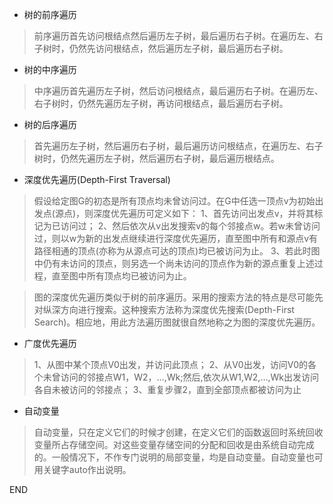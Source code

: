- 树的前序遍历

> 前序遍历首先访问根结点然后遍历左子树，最后遍历右子树。在遍历左、右子树时，仍然先访问根结点，然后遍历左子树，最后遍历右子树。

- 树的中序遍历

> 中序遍历首先遍历左子树，然后访问根结点，最后遍历右子树。在遍历左、右子树时，仍然先遍历左子树，再访问根结点，最后遍历右子树。

- 树的后序遍历

> 首先遍历左子树，然后遍历右子树，最后遍历访问根结点，在遍历左、右子树时，仍然先遍历左子树，然后遍历右子树，最后遍历根结点。


- 深度优先遍历(Depth-First Traversal)

> 假设给定图G的初态是所有顶点均未曾访问过。在G中任选一顶点v为初始出发点(源点)，则深度优先遍历可定义如下：
> 1、首先访问出发点v，并将其标记为已访问过；
> 2、然后依次从v出发搜索v的每个邻接点w。若w未曾访问过，则以w为新的出发点继续进行深度优先遍历，直至图中所有和源点v有路径相通的顶点(亦称为从源点可达的顶点)均已被访问为止。
> 3、若此时图中仍有未访问的顶点，则另选一个尚未访问的顶点作为新的源点重复上述过程，直至图中所有顶点均已被访问为止。

> 图的深度优先遍历类似于树的前序遍历。采用的搜索方法的特点是尽可能先对纵深方向进行搜索。这种搜索方法称为深度优先搜索(Depth-First Search)。相应地，用此方法遍历图就很自然地称之为图的深度优先遍历。

- 广度优先遍历

> 1、从图中某个顶点V0出发，并访问此顶点；
> 2、从V0出发，访问V0的各个未曾访问的邻接点W1，W2，…,Wk;然后,依次从W1,W2,…,Wk出发访问各自未被访问的邻接点；
> 3、重复步骤2，直到全部顶点都被访问为止

- 自动变量

> 自动变量，只在定义它们的时候才创建，在定义它们的函数返回时系统回收变量所占存储空间。对这些变量存储空间的分配和回收是由系统自动完成的。一般情况下，不作专门说明的局部变量，均是自动变量。自动变量也可用关键字auto作出说明。







































END
